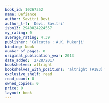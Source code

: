```yaml
---
book_id: 10267352
name: Defiance
author: Savitri Devi
author_l-f: 'Devi, Savitri'
isbn13: 2940024224557
my_rating: 0
average_rating: 4.39
publisher: 'Calcutta : A.K. Mukerji'
binding: Nook
number_of_pages: 0
original_publication_year: 2013
date_added: '2/28/2017'
bookshelves: altright
bookshelves_with_positions: 'altright (#183)'
exclusive_shelf: read
read_count: 0
owned_copies: 0
price: 0
layout: book
---
```

